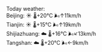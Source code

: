 Today weather:  
Beijing: ☀️   🌡️+20°C 🌬️↑11km/h  
Tianjin: ☀️   🌡️+15°C 🌬️↑19km/h  
Shijiazhuang: ☁️   🌡️+16°C 🌬️↙13km/h  
Tangshan: ☁️   🌡️+20°C 🌬️←9km/h  

